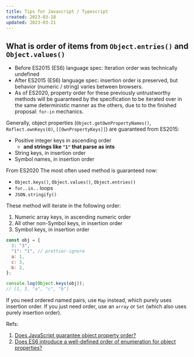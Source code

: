 ```yaml
---
title: Tips for Javascript / Typescript
created: 2023-03-18
updated: 2023-03-21
---
```


## What is order of items from `Object.entries()` and `Object.values()`

- Before ES2015 (ES6) language spec: Iteration order was technically undefined
- After ES2015 (ES6) language spec: insertion order is preserved, but behavior
  (numeric / string) varies between browsers.
- As of ES2020, property order for these previously untrustworthy methods will
  be guaranteed by the specification to be iterated over in the same
  deterministic manner as the others, due to to the finished proposal: `for-in`
  mechanics.

Generally, object properties (`Object.getOwnPropertyNames()`,
`Reflect.ownKeys(O)`, `[[OwnPropertyKeys]]`) are guaranteed from ES2015:

- Positive integer keys in ascending order
  - **and strings like `"1"` that parse as ints**
- String keys, in insertion order
- Symbol names, in insertion order

From ES2020 The most often used method is guaranteed now:

- `Object.keys()`, `Object.values()`, `Object.entries()`
- `for..in..` loops
- `JSON.stringify()`

These method will iterate in the following order:

1. Numeric array keys, in ascending numeric order
2. All other non-Symbol keys, in insertion order
3. Symbol keys, in insertion order

```js
const obj = {
  3: "3",
  "1": "1", // prettier-ignore
  a: 1,
  c: 3,
  b: 2,
};

console.log(Object.keys(obj));
// [1, 3, "a", "c", "b"]
```

If you need ordered named pairs, use `Map` instead, which purely uses insertion
order. If you just need order, use an `array` or `Set` (which also uses purely
insertion order).

Refs:

1. [Does JavaScript guarantee object property order?](https://stackoverflow.com/questions/5525795/does-javascript-guarantee-object-property-order)
2. [Does ES6 introduce a well-defined order of enumeration for object properties?](https://stackoverflow.com/questions/30076219/does-es6-introduce-a-well-defined-order-of-enumeration-for-object-properties)
